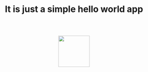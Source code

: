 <h1 align="center">It is just a simple hello world app
<br> 
<br> 
<br> 
<img src="https://cdn.dribbble.com/users/6620596/screenshots/14792345/media/af61fa935b055891cb800a9e41ebb747.gif" height="100"/></h1>